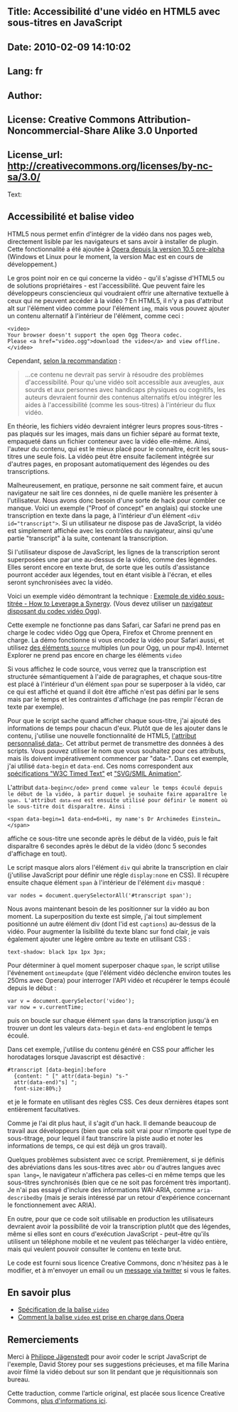 Title: Accessibilité d'une vidéo en HTML5 avec sous-titres en JavaScript
----
Date: 2010-02-09 14:10:02
----
Lang: fr
----
Author: 
----
License: Creative Commons Attribution-Noncommercial-Share Alike 3.0 Unported
----
License_url: http://creativecommons.org/licenses/by-nc-sa/3.0/
----
Text:

<h2>Accessibilité et balise video</h2> <p>HTML5 nous permet enfin d&#39;intégrer de la vidéo dans nos pages web, directement lisible par les navigateurs et sans avoir à installer de plugin. Cette fonctionnalité a été ajoutée à <a href="http://my.opera.com/desktopteam/blog/happy-new-year" rel="nofollow">Opera depuis la version 10.5 pre-alpha</a> (Windows et Linux pour le moment, la version Mac est en cours de développement.)</p> <p>Le gros point noir en ce qui concerne la vidéo - qu&#39;il s&#39;agisse d&#39;HTML5 ou de solutions propriétaires - est l&#39;accessibilité. Que peuvent faire les développeurs consciencieux qui voudraient offrir une alternative textuelle à ceux qui ne peuvent accéder à la vidéo ? En HTML5, il n&#39;y a pas d&#39;attribut alt sur l&#39;élément video comme pour l&#39;élément <code>img</code>, mais vous pouvez ajouter un contenu alternatif à l&#39;intérieur de l&#39;élément, comme ceci :</p> <pre><code>&lt;video&gt;
Your browser doesn&#39;t support the open Ogg Theora codec. 
Please &lt;a href=&quot;video.ogg&quot;&gt;download the video&lt;/a&gt; and view offline.
&lt;/video&gt;</code></pre> <p>Cependant, <a href="http://dev.w3.org/html5/spec/video.html#video" rel="nofollow">selon la recommandation</a> :</p> <blockquote>...ce contenu ne devrait pas servir à résoudre des problèmes d&#39;accessibilité. Pour qu&#39;une vidéo soit accessible aux aveugles, aux sourds et aux personnes avec handicaps physiques ou cognitifs, les auteurs devraient fournir des contenus alternatifs et/ou intégrer les aides à l&#39;accessibilité (comme les sous-titres) à l&#39;intérieur du flux vidéo.</blockquote> <p>En théorie, les fichiers vidéo devraient intégrer leurs propres sous-titres - pas plaqués sur les images, mais dans un fichier séparé au format texte, empaqueté dans un fichier conteneur avec la vidéo elle-même. Ainsi, l&#39;auteur du contenu, qui est le mieux placé pour le connaître, écrit les sous-titres une seule fois. La vidéo peut être ensuite facilement intégrée sur d&#39;autres pages, en proposant automatiquement des légendes ou des transcriptions.</p> <p>Malheureusement, en pratique, personne ne sait comment faire, et aucun navigateur ne sait lire ces données, ni de quelle manière les présenter à l&#39;utilisateur. Nous avons donc besoin d&#39;une sorte de hack pour combler ce manque. Voici un exemple (&quot;Proof of concept&quot; en anglais) qui stocke une transcription en texte dans la page, à l&#39;intérieur d&#39;un élément <code>&lt;div id=&quot;transcript&quot;&gt;</code>. Si un utilisateur ne dispose pas de JavaScript, la vidéo est simplement affichée avec les contrôles du navigateur, ainsi qu&#39;une partie &quot;transcript&quot; à la suite, contenant la transcription.</p> <p>Si l&#39;utilisateur dispose de JavaScript, les lignes de la transcription seront superposées une par une au-dessus de la vidéo, comme des légendes. Elles seront encore en texte brut, de sorte que les outils d&#39;assistance pourront accéder aux légendes, tout en étant visible à l&#39;écran, et elles seront synchronisées avec la vidéo.</p> <p>Voici un exemple vidéo démontrant la technique : <a href="http://people.opera.com/brucel/demo/video/accessible-html5-video-captions.html" rel="nofollow">Exemple de vidéo sous-titrée - How to Leverage a Synergy</a>. (Vous devez utiliser un <a href="http://my.opera.com/desktopteam/blog/happy-new-year" rel="nofollow">navigateur disposant du codec vidéo Ogg</a>).</p> <p>Cette exemple ne fonctionne pas dans Safari, car Safari ne prend pas en charge le codec vidéo Ogg que Opera, Firefox et Chrome prennent en charge.  La démo fonctionne si vous encodez la vidéo pour Safari aussi, et utilisez <a href="http://dev.w3.org/html5/spec/video.html#the-source-element" rel="nofollow">des éléments <code>source</code></a> multiples (un pour Ogg, un pour mp4). Internet Explorer ne prend pas encore en charge les éléments <code>video</code></p> <p class="note">Si vous affichez le code source, vous verrez que la transcription est structurée sémantiquement à l&#39;aide de paragraphes, et chaque sous-titre est placé à l&#39;intérieur d&#39;un élément <code>span</code> pour se superposer à la vidéo, car ce qui est affiché et quand il doit être affiché n&#39;est pas défini par le sens mais par le temps et les contraintes d&#39;affichage (ne pas remplir l&#39;écran de texte par exemple).</p> <p>Pour que le script sache quand afficher chaque sous-titre, j&#39;ai ajouté des informations de temps pour chacun d&#39;eux. Plutôt que de les ajouter dans le contenu, j&#39;utilise une nouvelle fonctionnalité de HTML5, <a href="http://dev.w3.org/html5/spec/dom.html#embedding-custom-non-visible-data" rel="nofollow">l&#39;attribut personnalisé <abbr>data-</abbr></a>. Cet attribut permet de transmettre des données à des scripts. Vous pouvez utiliser le nom que vous souhaitez pour ces attributs, mais ils doivent impérativement commencer par &quot;data-&quot;. Dans cet exemple, j&#39;ai utilisé <code>data-begin</code> et <code>data-end</code>. Ces noms correspondent aux <a href="http://www.w3.org/TR/2009/CR-ttaf1-dfxp-20090924/#timing-attribute-vocabulary" rel="nofollow">spécifications &quot;W3C Timed Text&quot;</a> et <a href="http://www.w3.org/TR/SVG/animate.html#TimingAttributes" rel="nofollow">&quot;SVG/SMIL Animation&quot;</a>.</p><p>L&#39;attribut <code>data-begin&lt;c/ode&gt; prend comme valeur le temps écoulé depuis le début de la vidéo, à partir duquel je souhaite faire apparaître le <code>span</code>. L&#39;attribut <code>data-end</code> est ensuite utilisé pour définir le moment où le sous-titre doit disparaître. Ainsi :</code></p> <pre><code>&lt;span data-begin=1 data-end=6&gt;Hi, my name&#39;s Dr Archimedes Einstein…&lt;/span&gt;</code></pre> <p>affiche ce sous-titre une seconde après le début de la vidéo, puis le fait disparaître 6 secondes après le début de la vidéo (donc 5 secondes d&#39;affichage en tout).</p> <p>Le script masque alors alors l&#39;élément <code>div</code> qui abrite la transcription en clair (j&#39;utilise JavaScript pour définir une régle <code>display:none</code> en CSS). Il récupère ensuite chaque élément <code>span</code> à l&#39;intérieur de l&#39;élément <code>div</code> masqué :</p> <pre><code>var nodes = document.querySelectorAll(&#39;#transcript span&#39;);</code></pre> <p>Nous avons maintenant besoin de les positionner sur la vidéo au bon moment. La superposition du texte est simple, j&#39;ai tout simplement positionné un autre élément div (dont l&#39;id est <code>captions</code>) au-dessus de la vidéo. Pour augmenter la lisibilité du texte blanc sur fond clair, je vais également ajouter une légère ombre au texte en utilisant CSS :</p> <pre><code>text-shadow: black 1px 1px 3px;</code></pre> <p>Pour déterminer à quel moment superposer chaque <code>span</code>, le script utilise l&#39;événement <code>ontimeupdate</code> (que l&#39;élément vidéo déclenche environ toutes les 250ms avec Opera) pour interroger l&#39;API vidéo et récupérer le temps écoulé depuis le début :</p> <pre><code>var v = document.querySelector(&#39;video&#39;); 
var now = v.currentTime;</code></pre> <p>puis on boucle sur chaque élément <code>span</code> dans la transcription jusqu&#39;à en trouver un dont les valeurs <code>data-begin</code> et <code>data-end</code> englobent le temps écoulé.</p> <p>Dans cet exemple, j&#39;utilise du contenu généré en CSS pour afficher les horodatages lorsque Javascript est désactivé :</p> <pre><code>#transcript [data-begin]:before 
  {content: &quot; [&quot; attr(data-begin) &quot;s-&quot; 
  attr(data-end)&quot;s] &quot;; 
  font-size:80%;}</code></pre> <p>et je le formate en utilisant des règles CSS. Ces deux dernières étapes sont entièrement facultatives.</p> <p class="note">Comme je l&#39;ai dit plus haut, il s&#39;agit d&#39;un hack. Il demande beaucoup de travail aux développeurs (bien que cela soit vrai pour n&#39;importe quel type de sous-titrage, pour lequel il faut transcrire la piste audio et noter les informations de temps, ce qui est déjà un gros travail). </p> <p>Quelques problèmes subsistent avec ce script. Premièrement, si je définis des abréviations dans les sous-titres avec <code>abbr</code> ou d&#39;autres langues avec <code>span lang=</code>, le navigateur n&#39;affichera pas celles-ci en même temps que les sous-titres synchronisés (bien que ce ne soit pas forcément très important). Je n&#39;ai pas essayé d&#39;inclure des informations WAI-ARIA, comme <code>aria-describedby</code> (mais je serais intéressé par un retour d&#39;expérience concernant le fonctionnement avec ARIA).</p> <p>En outre, pour que ce code soit utilisable en production les utilisateurs devraient avoir la possibilité de voir la transcription plutôt que des légendes, même si elles sont en cours d&#39;exécution JavaScript - peut-être qu&#39;ils utilisent un téléphone mobile et ne veulent pas télécharger la vidéo entière, mais qui veulent pouvoir consulter le contenu en texte brut.</p> <p>Le code est fourni sous licence Creative Commons, donc n&#39;hésitez pas à le modifier, et à m&#39;envoyer un email ou un <a href="http://www.twitter.com/brucel" rel="nofollow">message via twitter</a> si vous le faites.</p> <h2 id="more">En savoir plus</h2> <ul><li><a href="http://www.whatwg.org/specs/web-apps/current-work/multipage/the-video-element.html#the-video-element" rel="nofollow">Spécification de la balise <code>video</code></a></li> <li><a href="http://my.opera.com/core/blog/2009/12/31/re-introducing-video" rel="nofollow">Comment la balise <code>video</code> est prise en charge dans Opera</a></li> </ul> <h2 id="more">Remerciements</h2> <p>Merci à <a href="http://www.twitter.com/foolip" rel="nofollow">Philippe Jägenstedt</a> pour avoir coder le script JavaScript de l&#39;exemple, David Storey pour ses suggestions précieuses, et ma fille Marina avoir filmé la vidéo  debout sur son lit pendant que je réquisitionnais son bureau.</p><p>Cette traduction, comme l’article original, est placée sous licence Creative Commons, <a rel="nofollow" href="http://creativecommons.org/licenses/by-nc-sa/2.5/">plus d&#39;informations ici</a>.</p>
